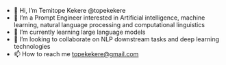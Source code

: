 - 👋 Hi, I’m Temitope Kekere @topekekere
- 👀 I’m a Prompt Engineer interested in Artificial intelligence, machine learning, natural language processing and computational linguistics
- 🌱 I’m currently learning large language models
- 💞️ I’m looking to collaborate on NLP downstream tasks and deep learning technologies 
- 📫 How to reach me topekekere@gmail.com

<!---
topekekere/topekekere is a ✨ special ✨ repository because its `README.md` (this file) appears on your GitHub profile.
You can click the Preview link to take a look at your changes.
--->
